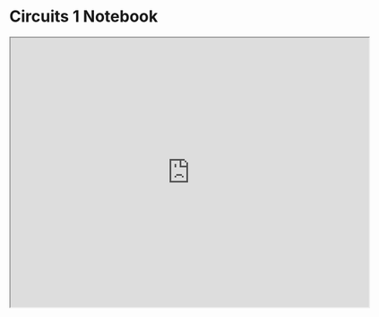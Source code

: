 # Circuits 1 Notebook 

<iframe src="https://drive.google.com/file/d/1WV7VDSzj1K3fRRpbjexqgRWPyNHcICc6/preview" width="640" height="480" allow="autoplay"></iframe>
